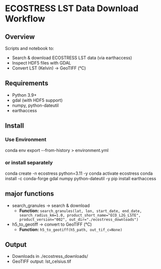 # ECOSTRESS LST Data Download Workflow

## Overview
Scripts and notebook to:
- Search & download ECOSTRESS LST data (via earthaccess)
- Inspect HDF5 files with GDAL
- Convert LST (Kelvin) → GeoTIFF (°C)

## Requirements
- Python 3.9+
- gdal (with HDF5 support)
- numpy, python-dateutil
- earthaccess

## Install
### Use Environment
conda env export --from-history > environment.yml
### or install separately
conda create -n ecostress python=3.11 -y
conda activate ecostress
conda install -c conda-forge gdal numpy python-dateutil -y
pip install earthaccess



## major functions
- search_granules → search & download
  - **Function:** `search_granules(lat, lon, start_date, end_date, search_radius_km=1.0, product_short_name="ECO_L2G_LSTE", product_version="002", out_dir="./ecostress_downloads")`
- h5_to_geotiff → convert to GeoTIFF (°C)
  - **Function:** `h5_to_geotiff(h5_path, out_tif_c=None)`

## Output
- Downloads in ./ecostress_downloads/
- GeoTIFF output: lst_celsius.tif
